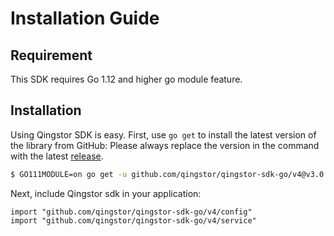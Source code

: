 # Installation Guide

## Requirement

This SDK requires Go 1.12 and higher go module feature.

## Installation

Using Qingstor SDK is easy. First, use `go get` to install the latest version of the library from GitHub:
Please always replace the version in the command with the latest [release](https://github.com/qingstor/qingstor-sdk-go/releases).

``` bash
$ GO111MODULE=on go get -u github.com/qingstor/qingstor-sdk-go/v4@v3.0.2
```

Next, include Qingstor sdk in your application:

```
import "github.com/qingstor/qingstor-sdk-go/v4/config"
import "github.com/qingstor/qingstor-sdk-go/v4/service"
```


